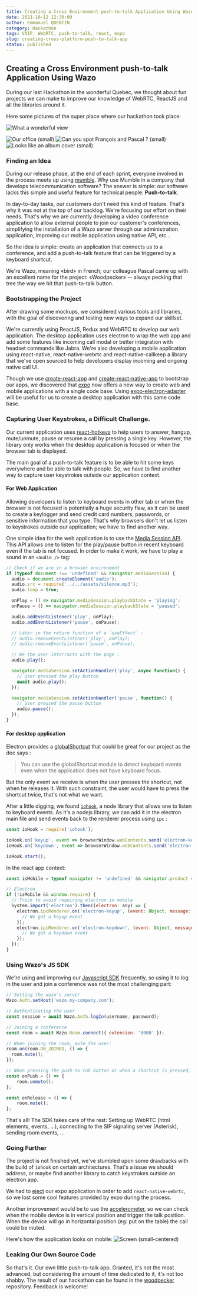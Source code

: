 ```yaml
---
title: Creating a Cross Environment push-to-talk Application Using Wazo
date: 2021-10-12 12:30:00
author: Emmanuel QUENTIN
category: Hackathon
tags: VOIP, WebRTC, push-to-talk, react, expo
slug: creating-cross-platform-push-to-talk-app
status: published
---
```


## Creating a Cross Environment push-to-talk Application Using Wazo

During our last Hackathon in the wonderful Quebec, we thought about fun projects we can make to improve our knowledge of WebRTC, ReactJS and all the libraries around it.

Here some pictures of the super place where our hackathon took place:

![What a wonderful view](/images/blog/hackathon-2021/big.jpg)

![Our office (small)](/images/blog/hackathon-2021/inside.jpg)
![Can you spot François and Pascal ? (small)](/images/blog/hackathon-2021/lake.jpg)
![Looks like an album cover (small)](/images/blog/hackathon-2021/river.jpg)

### Finding an Idea

During our release phase, at the end of each sprint, everyone involved in the process meets up using [mumble](https://www.mumble.com/).
Why use Mumble in a company that develops telecommunication software? The answer is simple: our software lacks this simple and useful feature for technical people: **Push-to-talk**.

In day-to-day tasks, our customers don't need this kind of feature. That's why it was not at the top of our backlog. We're focusing our effort on their needs.
That's why we are currently developing a video conference application to allow external people to join our customer's conferences, simplifying the installation of a Wazo server through our administration application, improving our mobile application using native API, etc...

So the idea is simple: create an application that connects us to a conference, and add a push-to-talk feature that can be triggered by a keyboard shortcut.

We're Wazo, meaning «bird» in French; our colleague Pascal came up with an excellent name for the project: «Woodpecker» -- always pecking that tree the way we hit that push-to-talk button.

### Bootstrapping the Project

After drawing some mockups, we considered various tools and libraries, with the goal of discovering and testing new ways to expand our skillset.

We're currently using ReactJS, Redux and WebRTC to develop our web application. The desktop application uses electron to wrap the web app and add some features like incoming call modal or better integration with headset commands like Jabra. We're also developing a mobile application using react-native, react-native-webrtc and react-native-callkeep a library that we've open sourced to help developers display incoming and ongoing native call UI.

Though we use [create-react-app](https://create-react-app.dev/) and [create-react-native-app](https://github.com/expo/create-react-native-app) to bootstrap our apps, we discovered that [expo](https://github.com/expo/expo-cli) now offers a new way to create web and mobile applications with a single code base. Using [expo-electron-adapter](https://github.com/expo/expo-electron-adapter) will be useful for us to create a desktop application with this same code base.

### Capturing User Keystrokes, a Difficult Challenge.

Our current application uses [react-hotkeys](https://github.com/greena13/react-hotkeys) to help users to answer, hangup, mute/unmute, pause or resume a call by pressing a single key. However, the library only works when the desktop application is focused or when the browser tab is displayed.

The main goal of a push-to-talk feature is to be able to hit some keys everywhere and be able to talk with people. So, we have to find another way to capture user keystrokes outside our application context.

#### For Web Application

Allowing developers to listen to keyboard events in other tab or when the browser is not focused is potentially a huge security flaw, as it can be used to create a keylogger and send credit card numbers, passwords, or sensitive information that you type. That's why browsers don't let us listen to keystrokes outside our application; we have to find another way.

One simple idea for the web application is to use the [Media Session API](https://developer.mozilla.org/en-US/docs/Web/API/Media_Session_API). This API allows one to listen for the play/pause button in recent keyboard even if the tab is not focused. In order to make it work, we have to play a sound in an `<audio />` tag:

```javascript
// Check if we are in a browser environment
if (typeof document !== 'undefined' && navigator.mediaSession) {
  audio = document.createElement('audio');
  audio.src = require('../../assets/silence.mp3');
  audio.loop = true;

  onPlay = () => navigator.mediaSession.playbackState = 'playing';
  onPause = () => navigator.mediaSession.playbackState = 'paused';

  audio.addEventListener('play', onPlay);
  audio.addEventListener('pause', onPause);

  // Later in the return function of a `useEffect` :
  // audio.removeEventListener('play', onPlay);
  // audio.removeEventListener('pause', onPause);

  // We the user interracts with the page :
  audio.play();

  navigator.mediaSession.setActionHandler('play', async function() {
    // User pressed the play button
    await audio.play();
  });

  navigator.mediaSession.setActionHandler('pause', function() {
    // User pressed the pause button
    audio.pause();
  });
}
```

#### For desktop application

Electron provides a [globalShortcut](https://www.electronjs.org/docs/latest/api/global-shortcut) that could be great for our project as the doc says :
> You can use the globalShortcut module to detect keyboard events even when the application does not have keyboard focus.

But the only event we receive is when the user presses the shortcut, not when he releases it. With such constraint, the user would have to press the shortcut twice, that's not what we want.

After a little digging, we found [`iohook`](https://github.com/wilix-team/iohook), a node library that allows one to listen to keyboard events. As it's a nodejs library, we can add it in the electron main file and send events back to the renderer process using `ipc` :

```js
const ioHook = require('iohook');

ioHook.on('keyup', event => browserWindow.webContents.send('electron-keyup', event));
ioHook.on('keydown', event => browserWindow.webContents.send('electron-keydown', event));

ioHook.start();
```

In the react app context:
```js
const isMobile = typeof navigator != 'undefined' && navigator.product === 'ReactNative';

// Electron
if (!isMobile && window.require) {
  // Trick to avoid requiring electron in mobile
  System.import('electron').then((electron: any) => {
    electron.ipcRenderer.on('electron-keyup', (event: Object, message: Object) => {
      // We got a keyup event
    });
    electron.ipcRenderer.on('electron-keydown', (event: Object, message: Object) => {
      // We got a keydown event
    });
  });
}
```

### Using Wazo's JS SDK

We're using and improving our [Javascript SDK](https://github.com/wazo-platform/wazo-js-sdk) frequently, so using it to log in the user and join a conference was not the most challenging part:
```js
// Setting the wazo's server
Wazo.Auth.setHost('wazo.my-company.com');

// Authenticating the user
const session = await Wazo.Auth.logIn(username, password);

// Joining a conference
const room = await Wazo.Room.connect({ extension: '8000' });

// When joining the room, mute the user:
room.on(room.ON_JOINED, () => {
  room.mute();
});

// When pressing the push-to-tak button or when a shortcut is pressed, unmute the user :
const onPush = () => {
	room.unmute();
};

const onRelease = () => {
	room.mute();
};
```

That's all! The SDK takes care of the rest: Setting up WebRTC (html elements, events, ...), connecting to the SIP signaling server (Asterisk), sending room events, ...

### Going Further

The project is not finished yet, we've stumbled upon some drawbacks with the build of `iohook` on certain architectures. That's a issue we should address, or maybe find another library to catch keystrokes outside an electron app.

We had to [eject](https://docs.expo.dev/expokit/eject/) our expo application in order to add `react-native-webrtc`, so we lost some cool features provided by expo during the process.

Another improvement would be to use the [accelerometer](https://react-native-sensors.github.io/), so we can check when the mobile device is in vertical position and trigger the talk position. When the device will go in horizontal position (eg: put on the table) the call could be muted.

Here's how the application looks on mobile:
![Screen (small-centered)](/images/blog/hackathon-2021/screen.jpg)

### Leaking Our Own Source Code

So that's it. Our own little push-to-talk app. Granted, it's not the most advanced, but considering the amount of time dedicated to it, it's not too shabby. The result of our hackathon can be found in the [woodpecker](https://github.com/wazo-platform/woodpecker) repository. Feedback is welcome!
